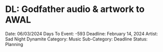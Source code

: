# DL: Godfather audio & artwork to AWAL

Date: 06/03/2024
Days To Event: -593
Deadline: February 14, 2024
Artist: Sad Night Dynamite
Category: Music
Sub-Category: Deadline
Status: Planning